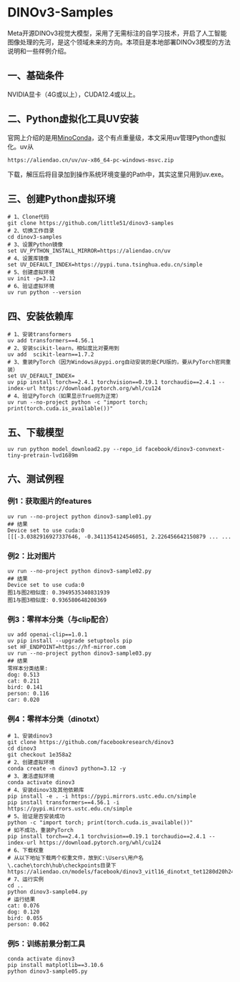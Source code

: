 # DINOv3-Samples

Meta开源DINOv3视觉大模型，采用了无需标注的自学习技术，开启了人工智能图像处理的先河，是这个领域未来的方向。本项目是本地部署DINOv3模型的方法说明和一些样例介绍。

## 一、基础条件

NVIDIA显卡（4G或以上），CUDA12.4或以上。

## 二、Python虚拟化工具UV安装

官网上介绍的是用[MinoConda](https://zhida.zhihu.com/search?content_id=261875970&content_type=Article&match_order=1&q=MinoConda&zhida_source=entity)，这个有点重量级，本文采用uv管理Python虚拟化。uv从

```shell
https://aliendao.cn/uv/uv-x86_64-pc-windows-msvc.zip
```

 下载，解压后将目录加到操作系统环境变量的Path中，其实这里只用到uv.exe。

## 三、创建Python虚拟环境

```shell
# 1、Clone代码
git clone https://github.com/little51/dinov3-samples
# 2、切换工作目录
cd dinov3-samples
# 3、设置Python镜像
set UV_PYTHON_INSTALL_MIRROR=https://aliendao.cn/uv
# 4、设置库镜像
set UV_DEFAULT_INDEX=https://pypi.tuna.tsinghua.edu.cn/simple
# 5、创建虚拟环境
uv init -p=3.12
# 6、验证虚拟环境
uv run python --version
```

## 四、安装依赖库

```shell
# 1、安装transformers
uv add transformers==4.56.1
# 2、安装scikit-learn，相似度比对要用到
uv add  scikit-learn==1.7.2
# 3、重装PyTorch（因为Windows从pypi.org自动安装的是CPU版的，要从PyTorch官网重装）
set UV_DEFAULT_INDEX=
uv pip install torch==2.4.1 torchvision==0.19.1 torchaudio==2.4.1 --index-url https://download.pytorch.org/whl/cu124
# 4、验证PyTorch（如果显示True则为正常）
uv run --no-project python -c "import torch; print(torch.cuda.is_available())"
```

## 五、下载模型

```shell
uv run python model_download2.py --repo_id facebook/dinov3-convnext-tiny-pretrain-lvd1689m
```

## 六、测试例程

### 例1：获取图片的features

```shell
uv run --no-project python dinov3-sample01.py
## 结果
Device set to use cuda:0
[[[-3.0382916927337646, -0.3411354124546051, 2.226456642150879 ... ...
```

### 例2：比对图片

```shell
uv run --no-project python dinov3-sample02.py
## 结果
Device set to use cuda:0
图1与图2相似度: 0.3949535340831939
图1与图3相似度: 0.936580648208369
```

### 例3：零样本分类（与clip配合）

```shell
uv add openai-clip==1.0.1
uv pip install --upgrade setuptools pip
set HF_ENDPOINT=https://hf-mirror.com
uv run --no-project python dinov3-sample03.py
## 结果
零样本分类结果:
dog: 0.513
cat: 0.211
bird: 0.141
person: 0.116
car: 0.020
```

### 例4：零样本分类（dinotxt）

```shell
# 1、安装dinov3
git clone https://github.com/facebookresearch/dinov3
cd dinov3
git checkout 1e358a2
# 2、创建虚拟环境
conda create -n dinov3 python=3.12 -y
# 3、激活虚拟环境
conda activate dinov3
# 4、安装dinov3及其他依赖库
pip install -e . -i https://pypi.mirrors.ustc.edu.cn/simple
pip install transformers==4.56.1 -i https://pypi.mirrors.ustc.edu.cn/simple
# 5、验证是否安装成功
python -c "import torch; print(torch.cuda.is_available())"
# 如不成功，重装PyTorch
pip install torch==2.4.1 torchvision==0.19.1 torchaudio==2.4.1 --index-url https://download.pytorch.org/whl/cu124
# 6、下载权重
# 从以下地址下载两个权重文件，放到C:\Users\用户名\.cache\torch\hub\checkpoints目录下
https://aliendao.cn/models/facebook/dinov3_vitl16_dinotxt_tet1280d20h24l
# 7、运行实例
cd ..
python dinov3-sample04.py
# 运行结果
cat: 0.076
dog: 0.120
bird: 0.055
person: 0.062
```

### 例5：训练前景分割工具

```shell
conda activate dinov3
pip install matplotlib==3.10.6
python dinov3-sample05.py
```

